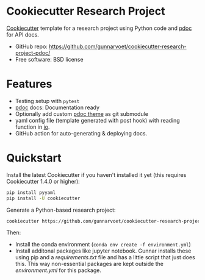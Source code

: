 Cookiecutter Research Project
=============================

[Cookiecutter](https://github.com/cookiecutter/cookiecutter) template for a
research project using Python code and [pdoc](https://pdoc.dev/) for API docs.

-   GitHub repo:
    <https://github.com/gunnarvoet/cookiecutter-research-project-pdoc/>
-   Free software: BSD license

# Features

- Testing setup with `pytest`
- [pdoc](https://pdoc.dev/) docs: Documentation ready
- Optionally add custom [pdoc theme](https://github.com/gunnarvoet/pdoc-theme-gv) as git submodule
- yaml config file (template generated with post hook) with reading function in
  [io]({{cookiecutter.project_slug}}/{{cookiecutter.project_slug}}/io.py).
- GitHub action for auto-generating & deploying docs.

# Quickstart

Install the latest Cookiecutter if you haven\'t installed it yet (this
requires Cookiecutter 1.4.0 or higher):
```sh
pip install pyyaml
pip install -U cookiecutter
```

Generate a Python-based research project:
```sh
cookiecutter https://github.com/gunnarvoet/cookiecutter-research-project-pdoc.git
```

Then:

-   Install the conda environment
    (`conda env create -f environment.yml`)
-   Install additonal packages like jupyter notebook. Gunnar installs
    these using pip and a *requirements.txt* file and has a little
    script that just does this. This way non-essential packages are kept
    outside the *environment.yml* for this package.

